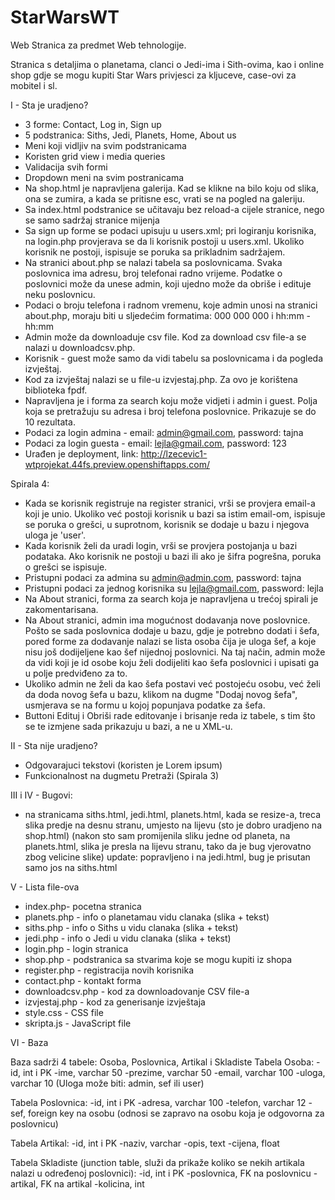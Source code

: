 # StarWarsWT
Web Stranica za predmet Web tehnologije.


Stranica s detaljima o planetama, clanci o Jedi-ima i Sith-ovima, kao i online shop gdje se mogu kupiti Star Wars privjesci za kljuceve, case-ovi za mobitel i sl.

I - Sta je uradjeno?
- 3 forme: Contact, Log in, Sign up
- 5 podstranica: Siths, Jedi, Planets, Home, About us
- Meni koji vidljiv na svim podstranicama
- Koristen grid view i media queries
- Validacija svih formi
- Dropdown meni na svim postranicama
- Na shop.html je napravljena galerija. Kad se klikne na bilo koju od slika, ona se zumira, a kada se pritisne esc, vrati se na pogled na galeriju.
- Sa index.html podstranice se učitavaju bez reload-a cijele stranice, nego se samo sadržaj stranice mijenja
- Sa sign up forme se podaci upisuju u users.xml; pri logiranju korisnika, na login.php provjerava se da li korisnik postoji u users.xml. Ukoliko korisnik ne postoji, ispisuje se poruka sa prikladnim sadržajem.
- Na stranici about.php se nalazi tabela sa poslovnicama. Svaka poslovnica ima adresu, broj telefonai radno vrijeme. Podatke o poslovnici može da unese admin, koji ujedno može da obriše i edituje neku poslovnicu. 
- Podaci o broju telefona i radnom vremenu, koje admin unosi na stranici about.php, moraju biti u sljedećim formatima: 000 000 000 i hh:mm - hh:mm
- Admin može da downloaduje csv file. Kod za download csv file-a se nalazi u downloadcsv.php. 
- Korisnik - guest može samo da vidi tabelu sa poslovnicama i da pogleda izvještaj. 
- Kod za izvještaj nalazi se u file-u izvjestaj.php. Za ovo je korištena biblioteka fpdf.
- Napravljena je i forma za search koju može vidjeti i admin i guest. Polja koja se pretražuju su adresa i broj telefona poslovnice. Prikazuje se do 10 rezultata.
- Podaci za login admina - email: admin@gmail.com, password: tajna
- Podaci za login guesta - email: lejla@gmail.com, password: 123 
- Urađen je deployment, link: http://lzecevic1-wtprojekat.44fs.preview.openshiftapps.com/

Spirala 4:
- Kada se korisnik registruje na register stranici, vrši se provjera email-a koji je unio. Ukoliko već postoji korisnik u bazi sa istim email-om, ispisuje se poruka o grešci, u suprotnom, korisnik se dodaje u bazu i njegova uloga je 'user'.
- Kada korisnik želi da uradi login, vrši se provjera postojanja u bazi podataka. Ako korisnik ne postoji u bazi ili ako je šifra pogrešna, poruka o grešci se ispisuje.
- Pristupni podaci za admina su admin@admin.com, password: tajna
- Pristupni podaci za jednog korisnika su lejla@gmail.com, password: lejla
- Na About stranici, forma za search koja je napravljena u trećoj spirali je zakomentarisana.
- Na About stranici, admin ima mogućnost dodavanja nove poslovnice. Pošto se sada poslovnica dodaje u bazu, gdje je potrebno dodati i šefa, pored forme za dodavanje nalazi se lista osoba čija je uloga šef, a koje nisu još dodijeljene kao šef nijednoj poslovnici. Na taj način, admin može da vidi koji je id osobe koju želi dodijeliti kao šefa poslovnici i upisati ga u polje predviđeno za to.
- Ukoliko admin ne želi da kao šefa postavi već postojeću osobu, već želi da doda novog šefa u bazu, klikom na dugme "Dodaj novog šefa", usmjerava se na formu u kojoj popunjava podatke za šefa.
- Buttoni Edituj i Obriši rade editovanje i brisanje reda iz tabele, s tim što se te izmjene sada prikazuju u bazi, a ne u XML-u.


II - Sta nije uradjeno?
- Odgovarajuci tekstovi (koristen je Lorem ipsum)
- Funkcionalnost na dugmetu Pretraži (Spirala 3)

III i IV - Bugovi:

- na stranicama siths.html, jedi.html, planets.html, kada se resize-a, treca slika predje na desnu stranu, umjesto na lijevu (sto je dobro uradjeno na shop.html)
(nakon sto sam promijenila sliku jedne od planeta, na planets.html, slika je presla na lijevu stranu, tako da je bug vjerovatno zbog velicine slike)
update: popravljeno i na jedi.html, bug je prisutan samo jos na siths.html

V - Lista file-ova

- index.php- pocetna stranica
- planets.php - info o planetamau vidu clanaka (slika + tekst) 
- siths.php - info o Siths u vidu clanaka (slika + tekst) 
- jedi.php - info o Jedi u vidu clanaka (slika + tekst) 
- login.php - login stranica 
- shop.php - podstranica sa stvarima koje se mogu kupiti iz shopa
- register.php - registracija novih korisnika
- contact.php - kontakt forma
- downloadcsv.php - kod za downloadovanje CSV file-a
- izvjestaj.php - kod za generisanje izvještaja
- style.css - CSS file
- skripta.js - JavaScript file

VI - Baza

Baza sadrži 4 tabele: Osoba, Poslovnica, Artikal i Skladiste
Tabela Osoba:
-id, int i PK
-ime, varchar 50
-prezime, varchar 50
-email, varchar 100
-uloga, varchar 10  (Uloga može biti: admin, sef ili user)

Tabela Poslovnica:
-id, int i PK
-adresa, varchar 100
-telefon, varchar 12
-sef, foreign key na osobu (odnosi se zapravo na osobu koja je odgovorna za poslovnicu)

Tabela Artikal:
-id, int i PK
-naziv, varchar
-opis, text
-cijena, float

Tabela Skladiste (junction table, služi da prikaže koliko se nekih artikala nalazi u određenoj poslovnici):
-id, int i PK
-poslovnica, FK na poslovnicu
-artikal, FK na artikal
-kolicina, int

